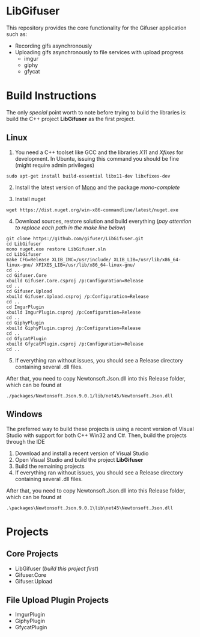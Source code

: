 # LibGifuser

This repository provides the core functionality for the Gifuser application such as:

* Recording gifs asynchronously
* Uploading gifs asynchronously to file services with upload progress
    * imgur
    * giphy
    * gfycat

# Build Instructions

The only *special* point worth to note before trying to build the libraries is:
build the C++ project **LibGifuser** as the first project.

## Linux

1. You need a C++ toolset like GCC and the libraries *X11* and *Xfixes* for development.
In Ubuntu, issuing this command you should be fine (might require admin privileges)

```
sudo apt-get install build-essential libx11-dev libxfixes-dev
```

2. Install the latest version of [Mono](http://www.mono-project.com) and the package
*mono-complete*

3. Install nuget

```
wget https://dist.nuget.org/win-x86-commandline/latest/nuget.exe
```

4. Download sources, restore solution and build everything (*pay attention to replace each path in the make line below*)

```
git clone https://github.com/gifuser/LibGifuser.git
cd LibGifuser
mono nuget.exe restore LibGifuser.sln
cd LibGifuser
make CFG=Release XLIB_INC=/usr/include/ XLIB_LIB=/usr/lib/x86_64-linux-gnu/ XFIXES_LIB=/usr/lib/x86_64-linux-gnu/
cd ..
cd Gifuser.Core
xbuild Gifuser.Core.csproj /p:Configuration=Release
cd ..
cd Gifuser.Upload
xbuild Gifuser.Upload.csproj /p:Configuration=Release
cd ..
cd ImgurPlugin
xbuild ImgurPlugin.csproj /p:Configuration=Release
cd ..
cd GiphyPlugin
xbuild GiphyPlugin.csproj /p:Configuration=Release
cd ..
cd GfycatPlugin
xbuild GfycatPlugin.csproj /p:Configuration=Release
cd ..
```

5. If everything ran without issues, you should see a Release directory containing
several .dll files.

After that, you need to copy Newtonsoft.Json.dll into this Release folder, which can be found at
```
./packages/Newtonsoft.Json.9.0.1/lib/net45/Newtonsoft.Json.dll
```

## Windows

The preferred way to build these projects is using a recent version of Visual Studio with support
for both C++ Win32 and C#. Then, build the projects through the IDE

1. Download and install a recent version of Visual Studio
2. Open Visual Studio and build the project **LibGifuser**
3. Build the remaining projects
4. If everything ran without issues, you should see a Release directory containing
several .dll files.

After that, you need to copy Newtonsoft.Json.dll into this Release folder, which can be found at
```
.\packages\Newtonsoft.Json.9.0.1\lib\net45\Newtonsoft.Json.dll
```

# Projects

## Core Projects

* LibGifuser (*build this project first*)
* Gifuser.Core
* Gifuser.Upload

## File Upload Plugin Projects

* ImgurPlugin
* GiphyPlugin
* GfycatPlugin